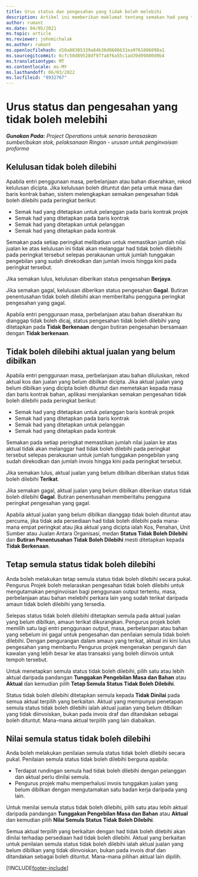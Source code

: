 ```yaml
---
title: Urus status dan pengesahan yang tidak boleh melebihi
description: Artikel ini memberikan maklumat tentang semakan had yang tidak melebihi yang dilakukan dalam Operasi Projek.
author: rumant
ms.date: 04/05/2021
ms.topic: article
ms.reviewer: johnmichalak
ms.author: rumant
ms.openlocfilehash: d10a88305339a84b36d8606631ea9761806098a1
ms.sourcegitcommit: 6cfc50d89528df977a8f6a55c1ad39d99800d9b4
ms.translationtype: MT
ms.contentlocale: ms-MY
ms.lasthandoff: 06/03/2022
ms.locfileid: "8932767"
---
```

# <a name="manage-not-to-exceed-status-and-validations"></a>Urus status dan pengesahan yang tidak boleh melebihi 

_**Gunakan Pada:** Project Operations untuk senario berasaskan sumber/bukan stok, pelaksanaan Ringan - urusan untuk penginvoisan proforma_

## <a name="not-to-exceed-on-approvals"></a>Kelulusan tidak boleh dilebihi

Apabila entri penggunaan masa, perbelanjaan atau bahan diserahkan, rekod kelulusan dicipta. Jika kelulusan boleh dituntut dan peta untuk masa dan baris kontrak bahan, sistem melengkapkan semakan pengesahan tidak boleh dilebihi pada peringkat berikut:

  - Semak had yang ditetapkan untuk pelanggan pada baris kontrak projek
  - Semak had yang ditetapkan pada baris kontrak
  - Semak had yang ditetapkan untuk pelanggan
  - Semak had yang ditetapkan pada kontrak

Semakan pada setiap peringkat melibatkan untuk memastikan jumlah nilai jualan ke atas kelulusan ini tidak akan melanggar had tidak boleh dilebihi pada peringkat tersebut selepas perakaunan untuk jumlah tunggakan pengebilan yang sudah direkodkan dan jumlah invois hingga kini pada peringkat tersebut.

Jika semakan lulus, kelulusan diberikan status pengesahan **Berjaya**.

Jika semakan gagal, kelulusan diberikan status pengesahan **Gagal**. Butiran penentusahan tidak boleh dilebihi akan memberitahu pengguna peringkat pengesahan yang gagal.

Apabila entri penggunaan masa, perbelanjaan atau bahan diserahkan itu dianggap tidak boleh dicaj, status pengesahan tidak boleh dilebihi yang ditetapkan pada **Tidak Berkenaan** dengan butiran pengesahan bersamaan dengan **Tidak berkenaan**.

## <a name="not-to-exceed-on-unbilled-sales-actuals"></a>Tidak boleh dilebihi aktual jualan yang belum dibilkan

Apabila entri penggunaan masa, perbelanjaan atau bahan diluluskan, rekod aktual kos dan jualan yang belum dibilkan dicipta. Jika aktual jualan yang belum dibilkan yang dicipta boleh dituntut dan memetakan kepada masa dan baris kontrak bahan, aplikasi menjalankan semakan pengesahan tidak boleh dilebihi pada peringkat berikut:

  - Semak had yang ditetapkan untuk pelanggan baris kontrak projek
  - Semak had yang ditetapkan pada baris kontrak
  - Semak had yang ditetapkan untuk pelanggan
  - Semak had yang ditetapkan pada kontrak

Semakan pada setiap peringkat memastikan jumlah nilai jualan ke atas aktual tidak akan melanggar had tidak boleh dilebihi pada peringkat tersebut selepas perakaunan untuk jumlah tunggakan pengebilan yang sudah direkodkan dan jumlah invois hingga kini pada peringkat tersebut.

Jika semakan lulus, aktual jualan yang belum dibilkan diberikan status tidak boleh dilebihi **Terikat**.

Jika semakan gagal, aktual jualan yang belum dibilkan diberikan status tidak boleh dilebihi **Gagal**. Butiran penentusahan memberitahu pengguna peringkat pengesahan yang gagal.

Apabila aktual jualan yang belum dibilkan dianggap tidak boleh dituntut atau percuma, jika tidak ada persediaan had tidak boleh dilebihi pada mana-mana empat peringkat atau jika aktual yang dicipta ialah Kos, Penahan, Unit Sumber atau Jualan Antara Organisasi, medan **Status Tidak Boleh Dilebihi** dan **Butiran Penentusahan Tidak Boleh Dilebihi** mesti ditetapkan kepada **Tidak Berkenaan**.

## <a name="reset-the-not-to-exceed-status"></a>Tetap semula status tidak boleh dilebihi

Anda boleh melakukan tetap semula status tidak boleh dilebihi secara pukal. Pengurus Projek boleh melaraskan pengesahan tidak boleh dilebihi untuk mengutamakan penginvoisan bagi penggunaan output tertentu, masa, perbelanjaan atau bahan melebihi perkara lain yang sudah terikat daripada amaun tidak boleh dilebihi yang tersedia.

Selepas status tidak boleh dilebihi ditetapkan semula pada aktual jualan yang belum dibilkan, amaun terikat dikurangkan. Pengurus projek boleh memilih satu lagi entri penggunaan output, masa, perbelanjaan atau bahan yang sebelum ini gagal untuk pengesahan dan penilaian semula tidak boleh dilebihi. Dengan pengurangan dalam amaun yang terikat, aktual ini kini lulus pengesahan yang membantu Pengurus projek mengenakan pengaruh dan kawalan yang lebih besar ke atas transaksi yang boleh diinvois untuk tempoh tersebut.

Untuk menetapkan semula status tidak boleh dilebihi, pilih satu atau lebih aktual daripada pandangan **Tunggakan Pengebilan Masa dan Bahan** atau **Aktual** dan kemudian pilih **Tetap Semula Status Tidak Boleh Dilebihi**.

Status tidak boleh dilebihi ditetapkan semula kepada **Tidak Dinilai** pada semua aktual terpilih yang berkaitan. Aktual yang mempunyai penetapan semula status tidak boleh dilebihi ialah aktual jualan yang belum dibilkan yang tidak diinvoiskan, bukan pada invois draf dan ditandakan sebagai boleh dituntut. Mana-mana aktual terpilih yang lain diabaikan.

## <a name="reevaluate-not-to-exceed-status"></a>Nilai semula status tidak boleh dilebihi

Anda boleh melakukan penilaian semula status tidak boleh dilebihi secara pukal. Penilaian semula status tidak boleh dilebihi berguna apabila:

  - Terdapat rundingan semula had tidak boleh dilebihi dengan pelanggan dan aktual perlu dinilai semula.
  - Pengurus projek mahu memperhalusi invois tunggakan jualan yang belum dibilkan dengan mengutamakan satu badan kerja daripada yang lain.

Untuk menilai semula status tidak boleh dilebihi, pilih satu atau lebih aktual daripada pandangan **Tunggakan Pengebilan Masa dan Bahan** atau **Aktual** dan kemudian pilih **Nilai Semula Status Tidak Boleh Dilebihi**.

Semua aktual terpilih yang berkaitan dengan had tidak boleh dilebihi akan dinilai terhadap persediaan had tidak boleh dilebihi. Aktual yang berkaitan untuk penilaian semula status tidak boleh dilebihi ialah aktual jualan yang belum dibilkan yang tidak diinvoiskan, bukan pada invois draf dan ditandakan sebagai boleh dituntut. Mana-mana pilihan aktual lain dipilih.


[!INCLUDE[footer-include](../../includes/footer-banner.md)]
